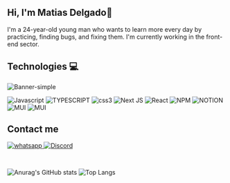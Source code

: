 ## Hi, I'm Matias Delgado👋

I'm a 24-year-old young man who wants to learn more every day by practicing, finding bugs, and fixing them.
I'm currently working in the front-end sector.

## Technologies 💻
![Banner-simple](technologies-banner.png)

![Javascript](https://img.shields.io/badge/JavaScript-%2320232a.svg?style=for-the-badge&logo=javascript&logoColor=%23feff27&logoSize=10px&)
![TYPESCRIPT](https://img.shields.io/badge/Typescript-3178C6.svg?style=for-the-badge&logo=typescript&logoColor=white)
![css3](https://img.shields.io/badge/CSS3-%2320232a.svg?style=for-the-badge&logo=css3&logoColor=blue&logoSize=30px&)
![Next JS](https://img.shields.io/badge/Next-black?style=for-the-badge&logo=next.js&logoColor=white)
![React](https://img.shields.io/badge/react-%2320232a.svg?style=for-the-badge&logo=react&logoColor=%2361DAFB)
![NPM](https://img.shields.io/badge/NPM-%23CB3837.svg?style=for-the-badge&logo=npm&logoColor=white)
![NOTION](https://img.shields.io/badge/NOTION-000.svg?style=for-the-badge&logo=notion&logoColor=white)
![MUI](https://img.shields.io/badge/MUI-%230081CB.svg?style=for-the-badge&logo=mui&logoColor=white)
![MUI](https://img.shields.io/badge/tailwindcss-27bfb7.svg?style=for-the-badge&logo=tailwindcss&logoColor=white)

## Contact me

[![whatsapp](https://img.shields.io/badge/whatsapp-25D366.svg?style=for-the-badge&logo=whatsapp&logoColor=black)
](https://wa.me/11438578047)
[![Discord](https://img.shields.io/badge/discord-5865F2.svg?style=for-the-badge&logo=discord&logoColor=white)](https://discordapp.com/users/matiasgerr)

<br/>


![Anurag's GitHub stats](https://github-readme-stats.vercel.app/api?username=MatiasDelgadoD&show_icons=true&theme=dark)
![Top Langs](https://github-readme-stats.vercel.app/api/top-langs/?username=MatiasDelgadoD&layout=compact&theme=dark)


<!--
**MatiasDelgadoD/MatiasDelgadoD** is a ✨ _special_ ✨ repository because its `README.md` (this file) appears on your GitHub profile.

Here are some ideas to get you started:

- 🔭 I’m currently working on ...
- 🌱 I’m currently learning ...
- 👯 I’m looking to collaborate on ...
- 🤔 I’m looking for help with ...
- 💬 Ask me about ...
- 📫 How to reach me: ...
- 😄 Pronouns: ...
- ⚡ Fun fact: ...
-->
  
